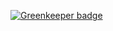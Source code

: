 
[![Greenkeeper badge](https://badges.greenkeeper.io/yakovlevgleb/test8.svg)](https://greenkeeper.io/)
